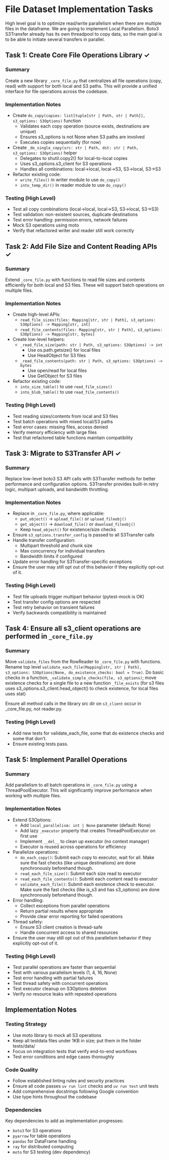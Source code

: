 # File Dataset Implementation Tasks
High level goal is to optimize read/write parallelism when there are multiple files in the dataframe.
We are going to implement Local Parallelism.
Boto3 S3Transfer already has its own threadpool to copy data, so the main goal is to be able to initiate several transfers in parallel.

## Task 1: Create Core File Operations Library ✓

### Summary
Create a new library `_core_file.py` that centralizes all file operations (copy, read) with support for both local and S3 paths. This will provide a unified interface for file operations across the codebase.

### Implementation Notes
- Create `do_copy(copies: list[tuple[str | Path, str | Path]], s3_options: S3Options)` function
  - Validates each copy operation (source exists, destinations are unique)
  - Ensures s3_options is not None when S3 paths are involved
  - Executes copies sequentially (for now)
- Create `_do_single_copy(src: str | Path, dst: str | Path, s3_options: S3Options)` helper
  - Delegates to shutil.copy2() for local-to-local copies
  - Uses s3_options.s3_client for S3 operations
  - Handles all combinations: local→local, local→S3, S3→local, S3→S3
- Refactor existing code:
  - `write_files()` in writer module to use `do_copy()`
  - `into_temp_dir()` in reader module to use `do_copy()`

### Testing (High Level)
- Test all copy combinations (local→local, local→S3, S3→local, S3→S3)
- Test validation: non-existent sources, duplicate destinations
- Test error handling: permission errors, network failures
- Mock S3 operations using moto
- Verify that refactored writer and reader still work correctly

## Task 2: Add File Size and Content Reading APIs ✓

### Summary
Extend `_core_file.py` with functions to read file sizes and contents efficiently for both local and S3 files. These will support batch operations on multiple files.

### Implementation Notes
- Create high-level APIs:
  - `read_file_sizes(files: Mapping[str, str | Path], s3_options: S3Options) -> Mapping[str, int]`
  - `read_file_contents(files: Mapping[str, str | Path], s3_options: S3Options) -> Mapping[str, bytes]`
- Create low-level helpers:
  - `_read_file_size(path: str | Path, s3_options: S3Options) -> int`
    - Use os.path.getsize() for local files
    - Use HeadObject for S3 files
  - `_read_file_contents(path: str | Path, s3_options: S3Options) -> bytes`
    - Use open/read for local files
    - Use GetObject for S3 files
- Refactor existing code:
  - `into_size_table()` to use `read_file_sizes()`
  - `into_blob_table()` to use `read_file_contents()`

### Testing (High Level)
- Test reading sizes/contents from local and S3 files
- Test batch operations with mixed local/S3 paths
- Test error cases: missing files, access denied
- Verify memory efficiency with large files
- Test that refactored table functions maintain compatibility

## Task 3: Migrate to S3Transfer API ✓

### Summary
Replace low-level boto3 S3 API calls with S3Transfer methods for better performance and configuration options. S3Transfer provides built-in retry logic, multipart uploads, and bandwidth throttling.

### Implementation Notes
- Replace in `_core_file.py`, where applicable:
  - `put_object()` → `upload_file()` or `upload_fileobj()`
  - `get_object()` → `download_file()` or `download_fileobj()`
  - Keep `head_object()` for existence/size checks
- Ensure `s3_options.transfer_config` is passed to all S3Transfer calls
- Handle transfer configuration:
  - Multipart threshold and chunk size
  - Max concurrency for individual transfers
  - Bandwidth limits if configured
- Update error handling for S3Transfer-specific exceptions
- Ensure the user may still opt out of this behavior if they explicitly opt-out of it.


### Testing (High Level)
- Test file uploads trigger multipart behavior (pytest-mock is OK)
- Test transfer config options are respected
- Test retry behavior on transient failures
- Verify backwards compatibility is maintained


## Task 4: Ensure all s3_client operations are performed in `_core_file.py`
### Summary
Move `validate_files` from the RowReader to `_core_file.py` with functions. Rename top level `validate_each_file(Mapping[str, str | Path], s3_options: S3Options|None, do_existence_checks: bool = True)`. Do basic checks in a function, `_validate_simple_checks(file, s3_options)`; move existence checks for a single file to a new function `_file_exists` (for s3 files uses s3_options.s3_client.head_object() to check existence, for local files uses stat)

Ensure all method calls in the library src dir on `s3_client` occur in _core_file.py, not reader.py.


### Testing (High Level)
- Add new tests for validate_each_file, some that do existence checks and some that don't.
- Ensure existing tests pass.



## Task 5: Implement Parallel Operations

### Summary
Add parallelism to all batch operations in `_core_file.py` using a ThreadPoolExecutor. This will significantly improve performance when working with multiple files.

### Implementation Notes
- Extend S3Options:
  - Add `local_parallelism: int | None` parameter (default: None)
  - Add lazy `_executor` property that creates ThreadPoolExecutor on first use
  - Implement `__del__` to clean up executor (no context manager)
  - Executor is reused across operations for efficiency
- Parallelize operations:
  - `do_each_copy()`: Submit each copy to executor, wait for all. Make sure the fast checks (like unique destinations) are done synchronously beforehand though.
  - `read_each_file_size()`: Submit each size read to executor
  - `read_each_file_contents()`: Submit each content read to executor
  - `validate_each_file()`: Submit each existence check to executor. Make sure the fast checks (like is_s3 and has s3_options) are done synchronously beforehand though.
- Error handling:
  - Collect exceptions from parallel operations
  - Return partial results where appropriate
  - Provide clear error reporting for failed operations
- Thread safety:
  - Ensure S3 client creation is thread-safe
  - Handle concurrent access to shared resources
- Ensure the user may still opt out of this parallelism behavior if they explicitly opt-out of it.


### Testing (High Level)
- Test parallel operations are faster than sequential
- Test with various parallelism levels (1, 4, 16, None)
- Test error handling with partial failures
- Test thread safety with concurrent operations
- Test executor cleanup on S3Options deletion
- Verify no resource leaks with repeated operations


## Implementation Notes

### Testing Strategy
- Use moto library to mock all S3 operations
- Keep all testdata files under 1KB in size; put them in the folder tests/data/
- Focus on integration tests that verify end-to-end workflows
- Test error conditions and edge cases thoroughly

### Code Quality
- Follow established linting rules and security practices
- Ensure all code passes `uv run lint` checks and `uv run test` unit tests
- Add comprehensive docstrings following Google convention
- Use type hints throughout the codebase

### Dependencies
Key dependencies to add as implementation progresses:
- `boto3` for S3 operations
- `pyarrow` for table operations
- `pandas` for DataFrame handling
- `ray` for distributed computing
- `moto` for S3 testing (dev dependency)
